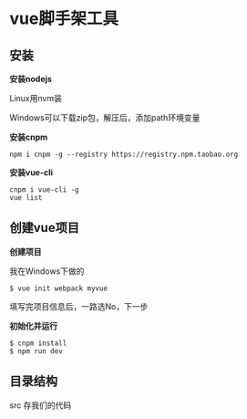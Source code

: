# vue脚手架工具

## 安装


**安装nodejs**

Linux用nvm装

Windows可以下载zip包，解压后，添加path环境变量

**安装cnpm**

```
npm i cnpm -g --registry https://registry.npm.taobao.org
```

**安装vue-cli**

```
cnpm i vue-cli -g
vue list
```


## 创建vue项目


**创建项目**

我在Windows下做的

```
$ vue init webpack myvue
```

填写完项目信息后，一路选No，下一步

**初始化并运行**

```
$ cnpm install
$ npm run dev
```

## 目录结构


src 存我们的代码
